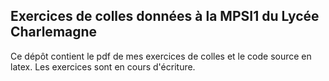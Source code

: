 ## Exercices de colles données à la MPSI1 du Lycée Charlemagne

Ce dépôt contient le pdf de mes exercices de colles et le code source en latex. Les exercices sont en cours d'écriture. 







